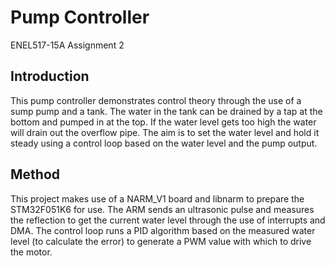 # Pump Controller
ENEL517-15A Assignment 2

## Introduction
This pump controller demonstrates control theory through the use of a sump pump and a tank.
The water in the tank can be drained by a tap at the bottom and pumped in at the top.
If the water level gets too high the water will drain out the overflow pipe.
The aim is to set the water level and hold it steady using a control loop based on the water level and the pump output.

## Method
This project makes use of a NARM_V1 board and libnarm to prepare the STM32F051K6 for use.
The ARM sends an ultrasonic pulse and measures the reflection to get the current water level through the use of interrupts and DMA.
The control loop runs a PID algorithm based on the measured water level (to calculate the error) to generate a PWM value with which to drive the motor.
